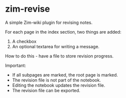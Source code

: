 # zim-revise
A simple Zim-wiki plugin for revising notes.

For each page in the index section, two things are added:
1. A checkbox
2. An optional textarea for writing a message.

How to do this - have a file to store revision progress.

Important:
* If all subpages are marked, the root page is marked.
* The revision file is not part of the notebook.
* Editing the notebook updates the revision file.
* The revision file can be exported.

